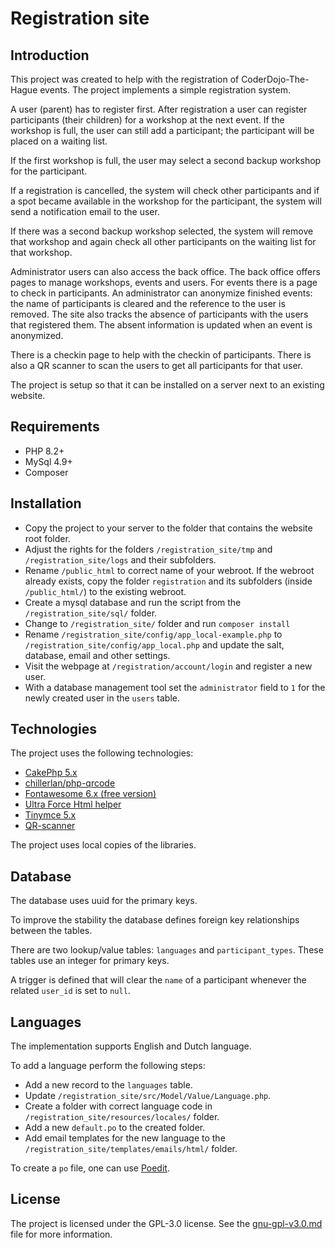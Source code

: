 # Registration site

## Introduction

This project was created to help with the registration of CoderDojo-The-Hague events. The project
implements a simple registration system.

A user (parent) has to register first. After registration a user can register participants 
(their children) for a workshop at the next event. If the workshop is full, the user can still
add a participant; the participant will be placed on a waiting list.

If the first workshop is full, the user may select a second backup workshop for the participant.

If a registration is cancelled, the system will check other participants and if a spot became
available in the workshop for the participant, the system will send a notification email to 
the user.

If there was a second backup workshop selected, the system will remove that workshop and again 
check all other participants on the waiting list for that workshop.

Administrator users can also access the back office. The back office offers pages to manage 
workshops, events and users. For events there is a page to check in participants. An administrator
can anonymize finished events: the name of participants is cleared and the reference to the user
is removed. The site also tracks the absence of participants with the users that registered them.
The absent information is updated when an event is anonymized.

There is a checkin page to help with the checkin of participants. There is also a QR scanner
to scan the users to get all participants for that user.

The project is setup so that it can be installed on a server next to an existing website.

## Requirements

- PHP 8.2+
- MySql 4.9+
- Composer

## Installation

- Copy the project to your server to the folder that contains the website root folder.
- Adjust the rights for the folders `/registration_site/tmp` and `/registration_site/logs`
  and their subfolders.
- Rename `/public_html` to correct name of your webroot. If the webroot already exists, copy the
  folder `registration` and its subfolders (inside `/public_html/`) to the existing webroot.
- Create a mysql database and run the script from the `/registration_site/sql/` folder.
- Change to `/registration_site/` folder and run `composer install`
- Rename `/registration_site/config/app_local-example.php` to 
  `/registration_site/config/app_local.php` and update the salt, database, email and other settings.
- Visit the webpage at `/registration/account/login` and register a new user.
- With a database management tool set the `administrator` field to `1` for the newly created user 
  in the `users` table.
 
## Technologies

The project uses the following technologies:
- [CakePhp 5.x](https://cakephp.org/)
- [chillerlan/php-qrcode](https://github.com/chillerlan/php-qrcode)
- [Fontawesome 6.x (free version)](https://fontawesome.com/)
- [Ultra Force Html helper](https://github.com/JoshaMunnik/uf-html-helpers/)
- [Tinymce 5.x](https://www.tiny.cloud/)
- [QR-scanner](https://github.com/nimiq/qr-scanner)

The project uses local copies of the libraries.

## Database

The database uses uuid for the primary keys. 

To improve the stability the database defines foreign key relationships between the tables. 

There are two lookup/value tables: `languages` and `participant_types`. These tables use an integer
for primary keys.

A trigger is defined that will clear the `name` of a participant whenever the related `user_id` is
set to `null`.

## Languages

The implementation supports English and Dutch language.

To add a language perform the following steps:
- Add a new record to the `languages` table.
- Update `/registration_site/src/Model/Value/Language.php`.
- Create a folder with correct language code in `/registration_site/resources/locales/` folder.
- Add a new `default.po` to the created folder.
- Add email templates for the new language to the `/registration_site/templates/emails/html/` 
  folder. 

To create a `po` file, one can use [Poedit](https://poedit.net/).

## License

The project is licensed under the GPL-3.0 license. See the [gnu-gpl-v3.0.md](gnu-gpl-v3.0.md) file 
for more information.